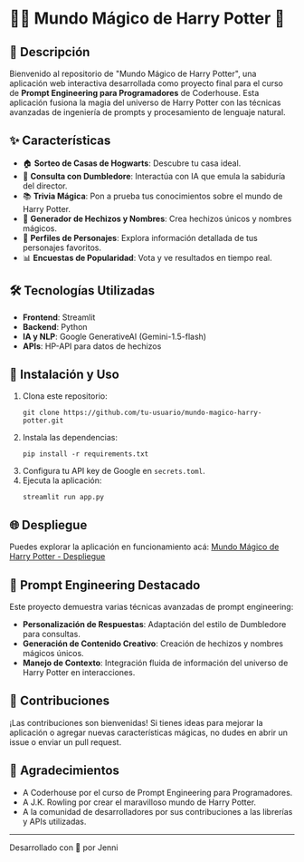 # 🧙‍♂️ Mundo Mágico de Harry Potter 🏰

## 📜 Descripción

Bienvenido al repositorio de "Mundo Mágico de Harry Potter", una aplicación web interactiva desarrollada como proyecto final para el curso de **Prompt Engineering para Programadores** de Coderhouse. Esta aplicación fusiona la magia del universo de Harry Potter con las técnicas avanzadas de ingeniería de prompts y procesamiento de lenguaje natural.

## ✨ Características

- 🏠 **Sorteo de Casas de Hogwarts**: Descubre tu casa ideal.
- 🧙 **Consulta con Dumbledore**: Interactúa con IA que emula la sabiduría del director.
- 📚 **Trivia Mágica**: Pon a prueba tus conocimientos sobre el mundo de Harry Potter.
- 🔮 **Generador de Hechizos y Nombres**: Crea hechizos únicos y nombres mágicos.
- 👥 **Perfiles de Personajes**: Explora información detallada de tus personajes favoritos.
- 📊 **Encuestas de Popularidad**: Vota y ve resultados en tiempo real.

## 🛠 Tecnologías Utilizadas

- **Frontend**: Streamlit
- **Backend**: Python
- **IA y NLP**: Google GenerativeAI (Gemini-1.5-flash)
- **APIs**: HP-API para datos de hechizos

## 🚀 Instalación y Uso

1. Clona este repositorio:
   ```
   git clone https://github.com/tu-usuario/mundo-magico-harry-potter.git
   ```
2. Instala las dependencias:
   ```
   pip install -r requirements.txt
   ```
3. Configura tu API key de Google en `secrets.toml`.
4. Ejecuta la aplicación:
   ```
   streamlit run app.py
   ```

## 🌐 Despliegue

Puedes explorar la aplicación en funcionamiento acá: [Mundo Mágico de Harry Potter - Despliegue](https://prompt-engineer-final-c7.streamlit.app/)


## 🧠 Prompt Engineering Destacado

Este proyecto demuestra varias técnicas avanzadas de prompt engineering:

- **Personalización de Respuestas**: Adaptación del estilo de Dumbledore para consultas.
- **Generación de Contenido Creativo**: Creación de hechizos y nombres mágicos únicos.
- **Manejo de Contexto**: Integración fluida de información del universo de Harry Potter en interacciones.

## 🤝 Contribuciones

¡Las contribuciones son bienvenidas! Si tienes ideas para mejorar la aplicación o agregar nuevas características mágicas, no dudes en abrir un issue o enviar un pull request.


## 🙏 Agradecimientos

- A Coderhouse por el curso de Prompt Engineering para Programadores.
- A J.K. Rowling por crear el maravilloso mundo de Harry Potter.
- A la comunidad de desarrolladores por sus contribuciones a las librerías y APIs utilizadas.

---

Desarrollado con 💖 por Jenni
